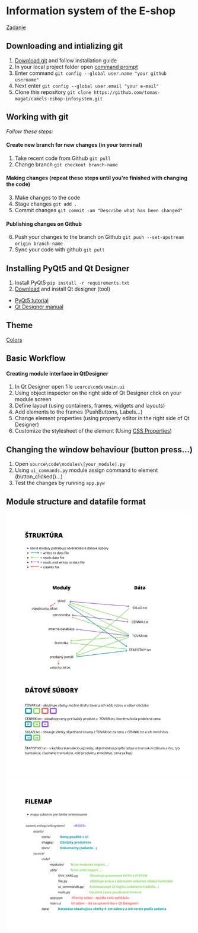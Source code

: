 # Information system of the E-shop

[Zadanie](assets/docs/zadanie.pdf)

## Downloading and intializing git

1. [Download git](https://git-scm.com/) and follow installation guide
2. In your local project folder open [command prompt](https://www.youtube.com/watch?v=bgSSJQolR0E)
3. Enter command `git config --global user.name "your github username"`
4. Next enter `git config --global user.email "your e-mail"`
5. Clone this repository `git clone https://github.com/tomas-magat/camels-eshop-infosystem.git`
 
## Working with git

*Follow these steps:*

#### Create new branch for new changes (in your terminal)
1. Take recent code from Github `git pull`
2. Change branch `git checkout branch-name`

#### Making changes (repeat these steps until you're finished with changing the code)
3. Make changes to the code
4. Stage changes `git add .`
5. Commit changes `git commit -am "Describe what has been changed"`

#### Publishing changes on Github
6. Push your changes to the branch on Github `git push --set-upstream origin branch-name`
7. Sync your code with github `git pull`


## Installing PyQt5 and Qt Designer

1. Install PyQt5  `pip install -r requirements.txt`
2. [Download](https://build-system.fman.io/qt-designer-download) and install Qt designer (tool)  

- [PyQt5 tutorial](https://www.pythonguis.com/pyqt5-tutorial/)
- [Qt Designer manual](https://doc.qt.io/archives/qt-4.8/designer-manual.html)


## Theme

[Colors](https://coolors.co/palette/cad2c5-84a98c-52796f-354f52-2f3e46)

## Basic Workflow

#### Creating module interface in QtDesigner
1. In Qt Designer open file `source\code\main.ui`
2. Using object inspector on the right side of Qt Designer click on your module screen
3. Define layout (using containers, frames, widgets and layouts)
4. Add elements to the frames (PushButtons, Labels...)
5. Change element properties (using property editor in the right side of Qt Designer) 
6. Customize the stylesheet of the element (Using [CSS Properties](https://www.youtube.com/watch?v=508C8dX9_og))

## Changing the window behaviour (button press...)
1. Open `source\code\modules\[your_module].py`
2. Using `ui_commands.py` module assign command to element (button_clicked()...)
3. Test the changes by running `app.pyw`


## Module structure and datafile format

![](assets/docs/STRUCTURE_2.png)
![](assets/docs/FILEMAP_2.png)
